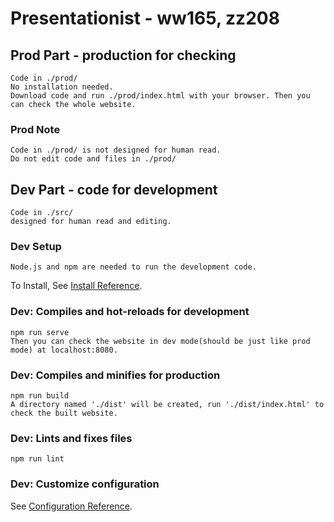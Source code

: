 # Presentationist - ww165, zz208

## Prod Part - production for checking
```
Code in ./prod/
No installation needed.
Download code and run ./prod/index.html with your browser. Then you can check the whole website.
```

### Prod Note
```
Code in ./prod/ is not designed for human read.
Do not edit code and files in ./prod/
```

## Dev Part - code for development
```
Code in ./src/
designed for human read and editing.
```

### Dev Setup
```
Node.js and npm are needed to run the development code.
```
To Install, See [Install Reference](https://docs.npmjs.com/downloading-and-installing-node-js-and-npm/).


### Dev: Compiles and hot-reloads for development
```
npm run serve
Then you can check the website in dev mode(should be just like prod mode) at localhost:8080.
```

### Dev: Compiles and minifies for production
```
npm run build
A directory named './dist' will be created, run './dist/index.html' to check the built website.
```

### Dev: Lints and fixes files
```
npm run lint
```

### Dev: Customize configuration
See [Configuration Reference](https://cli.vuejs.org/config/).
